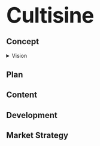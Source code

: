 <style type="text/css" media="screen">
  .container {
    margin: 10px auto;
    max-width: 600px;
    text-align: center;
  }
  h1 {
    margin: 30px 0;
    font-size: 4em;
    line-height: 1;
    letter-spacing: -1px;
  }
</style>

<h1>Cultisine</h1>


<h2>Concept</h2>
<details><summary>Vision</summary>2</details>
<h2>Plan</h2>
<h2>Content</h2>
<h2>Development</h2>
<h2>Market Strategy</h2>
